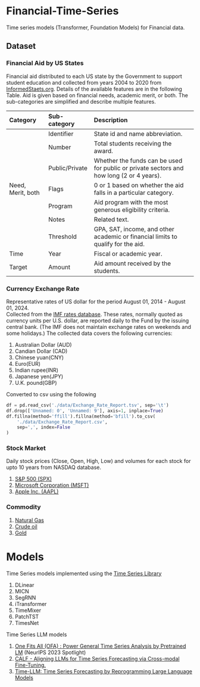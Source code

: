 # Financial-Time-Series

Time series models (Transformer,  Foundation Models) for Financial data.

## Dataset

### Financial Aid by US States

Financial aid distributed to each US state by the Government to support student education and collected from years 2004 to 2020 from [InformedStaets.org](https://informedstates.org/state-financial-aid-dataset-download). Details of the available features are in the following Table. Aid is given based on financial needs, academic merit, or both. The sub-categories are simplified and describe multiple features. 

| Category | Sub-category | Description |
|:---|:---|:---|
| | Identifier | State id and name abbreviation.|
| | Number | Total students receiving the award. |
| | Public/Private | Whether the funds can be used for public or private sectors and how long (2 or 4 years).|
| Need, Merit, both| Flags | 0 or 1 based on whether the aid falls in a particular category. |
| | Program | Aid program with the most generous eligibility criteria. |
| | Notes | Related text. | 
| | Threshold | GPA, SAT, income, and other academic or financial limits to qualify for the aid. |
| Time | Year | Fiscal or academic year.|
| Target | Amount | Aid amount received by the students. |

### Currency Exchange Rate

Representative rates of US dollar for the period August 01, 2014 - August 01, 2024.  
Collected from the [IMF rates database](https://www.imf.org/external/np/fin/ert/GUI/Pages/CountryDataBase.aspx).
These rates, normally quoted as currency units per U.S. dollar, are reported daily to the Fund by the issuing central bank. (The IMF does not maintain exchange rates on weekends and some holidays.) The collected data covers the following currencies:

1. Australian Dollar (AUD)
2. Candian Dollar (CAD)
3. Chinese yuan(CNY)
4. Euro(EUR)
5. Indian rupee(INR)
6. Japanese yen(JPY)
7. U.K. pound(GBP)

Converted to csv using the following

```python
df = pd.read_csv('./data/Exchange_Rate_Report.tsv', sep='\t')
df.drop(['Unnamed: 0', 'Unnamed: 9'], axis=1, inplace=True)
df.fillna(method='ffill').fillna(method='bfill').to_csv(
    './data/Exchange_Rate_Report.csv', 
    sep=',', index=False
)
```

### Stock Market

Daily stock prices (Close, Open, High, Low) and volumes for each stock for upto 10 years from NASDAQ database. 

1. [S&P 500 (SPX)](https://www.nasdaq.com/market-activity/index/spx/historical?page=1&rows_per_page=10&timeline=y10)
2. [Microsoft Corporation (MSFT)](https://www.nasdaq.com/market-activity/stocks/msft/historical)
3. [Apple Inc. (AAPL)](https://www.nasdaq.com/market-activity/stocks/aapl/historical?page=1&rows_per_page=10&timeline=y10)

### Commodity

1. [Natural Gas](https://www.nasdaq.com/market-activity/commodities/ng-nmx/historical?page=1&rows_per_page=10&timeline=y10) 
2. [Crude oil](https://www.nasdaq.com/market-activity/commodities/cl-nmx/historical?page=1&rows_per_page=10&timeline=y10)
3. [Gold](https://www.nasdaq.com/market-activity/commodities/gc-cmx/historical?page=1&rows_per_page=10&timeline=y10)

# Models

Time Series models implemented using the [Time Series Library](https://github.com/thuml/Time-Series-Library)
1. DLinear
2. MICN
3. SegRNN
4. iTransformer
5. TimeMixer
6. PatchTST
7. TimesNet

Time Series LLM models
1. [One Fits All (OFA) : Power General Time Series Analysis by Pretrained LM](https://arxiv.org/abs/2302.11939) (NeurIPS 2023 Spotlight)
2. [CALF - Aligning LLMs for Time Series Forecasting via Cross-modal Fine-Tuning.](https://arxiv.org/abs/2403.07300) 
3. [Time-LLM: Time Series Forecasting by Reprogramming Large Language Models](https://arxiv.org/pdf/2310.01728)